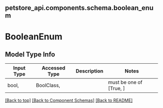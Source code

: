 <a name="top"></a>
## petstore_api.components.schema.boolean_enum
# BooleanEnum

## Model Type Info
Input Type | Accessed Type | Description | Notes
------------ | ------------- | ------------- | -------------
bool,  | BoolClass,  |  | must be one of [True, ] 

[[Back to top]](#top) [[Back to Component Schemas]](../../../README.md#Component-Schemas) [[Back to README]](../../../README.md)